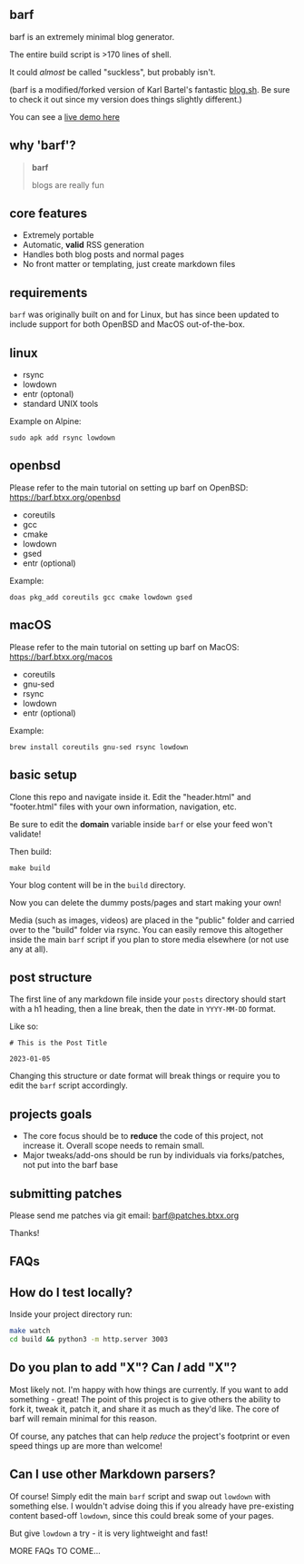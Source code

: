 barf
----

barf is an extremely minimal blog generator.

The entire build script is >170 lines of shell.

It could *almost* be called "suckless", but probably isn't.

(barf is a modified/forked version of Karl Bartel's fantastic [blog.sh](https://github.com/karlb/karl.berlin). Be sure to check it out since 
my version does things slightly different.)

You can see a [live demo here](https://barf.btxx.org)

why 'barf'?
-----------

> **barf**
>
> blogs are really fun


core features
-------------

- Extremely portable
- Automatic, **valid** RSS generation
- Handles both blog posts and normal pages
- No front matter or templating, just create markdown files

requirements
------------

`barf` was originally built on and for Linux, but has since been 
updated to include support for both OpenBSD and MacOS out-of-the-box.

linux
-----

- rsync
- lowdown
- entr (optonal)
- standard UNIX tools

Example on Alpine:

    sudo apk add rsync lowdown

openbsd
-------

Please refer to the main tutorial on setting up barf on OpenBSD: 
https://barf.btxx.org/openbsd

- coreutils
- gcc
- cmake
- lowdown
- gsed
- entr (optional)

Example:

    doas pkg_add coreutils gcc cmake lowdown gsed

macOS
-----

Please refer to the main tutorial on setting up barf on MacOS: 
https://barf.btxx.org/macos

- coreutils
- gnu-sed
- rsync
- lowdown
- entr (optional)

Example:

    brew install coreutils gnu-sed rsync lowdown

basic setup
-----------

Clone this repo and navigate inside it. Edit the "header.html" 
and "footer.html" files with your own information, navigation, etc. 

Be sure to edit the **domain** variable inside `barf` or else your feed won't validate!

Then build:

    make build

Your blog content will be in the `build` directory.

Now you can delete the dummy posts/pages and start making your own!

Media (such as images, videos) are placed in the "public" folder and 
carried over to the "build" folder via rsync. You can easily remove 
this altogether inside the main `barf` script if you plan to store 
media elsewhere (or not use any at all).

post structure
--------------

The first line of any markdown file inside your `posts` directory 
should start with a h1 heading, then a line break, then the date 
in `YYYY-MM-DD` format.

Like so:


    # This is the Post Title

    2023-01-05


Changing this structure or date format will break things or require 
you to edit the `barf` script accordingly.

projects goals
--------------

- The core focus should be to **reduce** the code of this project, 
  not increase it. Overall scope needs to remain small.
- Major tweaks/add-ons should be run by individuals via forks/patches, 
  not put into the barf base

submitting patches
------------------

Please send me patches via git email: barf@patches.btxx.org

Thanks!


FAQs
----

## How do I test locally?

Inside your project directory run:

```sh
make watch
cd build && python3 -m http.server 3003
```

## Do you plan to add "X"? Can *I* add "X"?

Most likely not. I'm happy with how things are currently. If you 
want to add something - great! The point of this project is to give 
others the ability to fork it, tweak it, patch it, and share it as 
much as they'd like. The core of barf will remain minimal for this reason.

Of course, any patches that can help *reduce* the project's footprint 
or even speed things up are more than welcome!

## Can I use other Markdown parsers?

Of course! Simply edit the main `barf` script and swap out `lowdown` with 
something else. I wouldn't advise doing this if you already have pre-existing 
content based-off `lowdown`, since this could break some of your pages.

But give `lowdown` a try - it is very lightweight and fast!


MORE FAQs TO COME...

